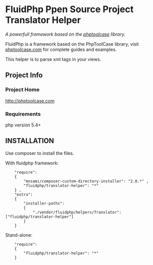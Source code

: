  # FluidPhp Ppen Source Project Translator Helper

*A powerfull framework based on the [phptoolcase](http://phptoolcase.com) library.*

FluidPhp is a framework based on the PhpToolCase library, visit [phptoolcase.com](http://phptoolcase.com) for complete guides and examples.

This helper is to parse xml tags in your views.

## Project Info

### Project Home

http://phptoolcase.com

### Requirements

php version 5.4+

## INSTALLATION

Use composer to install the files.

With fluidphp framework:
```
	"require": 
	{
		"mnsami/composer-custom-directory-installer": "2.0.*" ,
		"fluidphp/translator-helper": "*"
	} ,
	"extra": 
	{
		"installer-paths": 
		{
			"./vendor/fluidphp/helpers/Translator": ["fluidphp/translator-helper"]
		}
	}
```	
Stand-alone:
```		
	"require": 
	{
		"fluidphp/translator-helper": "*"
	}
```